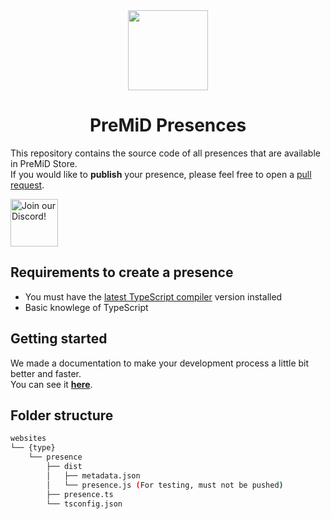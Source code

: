 <div align="center">
    <img src="https://avatars3.githubusercontent.com/u/46326568?s=400&amp;u=15e4a4988014780288d30ffb969fd1569fec23e6&amp;v=4" width="128px" style="max-width:100%;">
    <h1>PreMiD Presences</h1>
</div>

This repository contains the source code of all presences that are available in PreMiD Store.  
If you would like to <strong>publish</strong> your presence, please feel free to open a <a href="https://github.com/PreMiD/Presences/pulls">pull request</a>.

<div align="left">
    <a href="https://discord.gg/WvfVZ8T" title="Join our Discord!" rel="nofollow">
    <img src="https://camo.githubusercontent.com/987903b512adb37c953df3e83f1921dc29140493/68747470733a2f2f646973636f72646170702e636f6d2f6170692f6775696c64732f3439333133303733303534393830353035372f7769646765742e706e673f7374796c653d62616e6e657232" height="76px" alt="Join our Discord!" data-canonical-src="https://discordapp.com/api/guilds/493130730549805057/widget.png?style=banner2" style="max-width:100%;">
    </a>
</div>

## Requirements to create a presence

- You must have the [latest TypeScript compiler](https://www.typescriptlang.org/#download-links) version installed
- Basic knowlege of TypeScript

## Getting started

We made a documentation to make your development process a little bit better and faster.  
You can see it [**here**](https://docs.premid.app/dev/presence).

## Folder structure

```bash
websites
└── {type}
    └── presence
        ├── dist
        │   ├── metadata.json
        │   └── presence.js (For testing, must not be pushed)
        ├── presence.ts
        └── tsconfig.json
```
